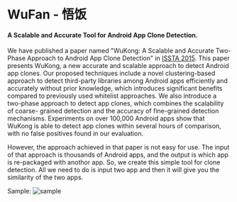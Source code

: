 WuFan - 悟饭
=====
#### A Scalable and Accurate Tool for Android App Clone Detection.

We have published a paper named "WuKong: A Scalable and Accurate Two-Phase Approach to Android App Clone Detection" in [ISSTA 2015](http://issta2015.cs.uoregon.edu). This paper presents WuKong, a new accurate and scalable approach to detect Android app clones. Our proposed techniques include a novel clustering-based approach to detect third-party libraries among Android apps efficiently and accurately without prior knowledge, which introduces significant benefits compared to previously used whitelist approaches. We also introduce a two-phase approach to detect app clones, which combines the scalability of coarse- grained detection and the accuracy of fine-grained detection mechanisms. Experiments on over 100,000 Android apps show that WuKong is able to detect app clones within several hours of comparison, with no false positives found in our evaluation.

However, the approach achieved in that paper is not easy for use. The input of that approach is thousands of Android apps, and the output is which app is re-packaged with anothor app. So, we create this simple tool for clone detection. All we need to do is input two app and then it will give you the similarity of the two apps.

Sample:
![sample](https://raw.githubusercontent.com/pkumza/WuFan/master/Sample.png)